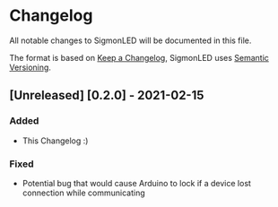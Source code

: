 # Changelog
All notable changes to SigmonLED will be documented in this file.

The format is based on [Keep a Changelog](https://keepachangelog.com/en/1.0.0/),
SigmonLED uses [Semantic Versioning](https://semver.org/spec/v2.0.0.html).

[comment]: # (This is a comment, it will not be included)

## [Unreleased] [0.2.0] - 2021-02-15
### Added
- This Changelog :)
### Fixed
- Potential bug that would cause Arduino to lock if a device lost connection while communicating

